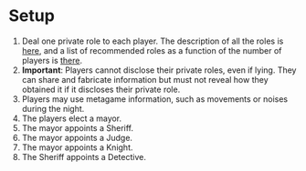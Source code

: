 Setup
=====

1. Deal one private role to each player. The description of all the roles is [here](roles.md), and a list of recommended roles as a function of the number of players is [there](recommended_roles.md).
2. **Important**: Players cannot disclose their private roles, even if lying. They can share and fabricate information but must not reveal how they obtained it if it discloses their private role.
3. Players may use metagame information, such as movements or noises during the night.
4. The players elect a mayor.
5. The mayor appoints a Sheriff.
6. The mayor appoints a Judge.
7. The mayor appoints a Knight.
8. The Sheriff appoints a Detective.
